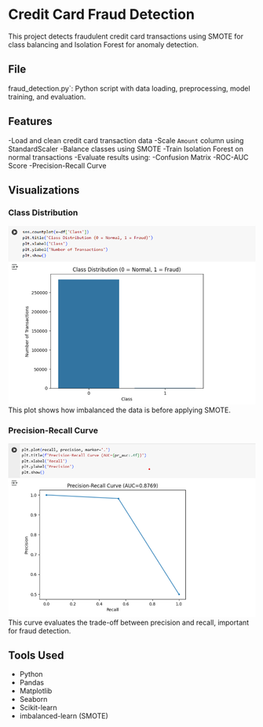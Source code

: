 # Credit Card Fraud Detection
This project detects fraudulent credit card transactions using SMOTE for class balancing and Isolation Forest for anomaly detection.
## File
fraud_detection.py`: Python script with data loading, preprocessing, model training, and evaluation.
## Features
-Load and clean credit card transaction data
-Scale `Amount` column using StandardScaler
-Balance classes using SMOTE
-Train Isolation Forest on normal transactions
-Evaluate results using:
-Confusion Matrix
-ROC-AUC Score
-Precision-Recall Curve
## Visualizations
### Class Distribution
![Class_Distribution](class_Distribution.png)
This plot shows how imbalanced the data is before applying SMOTE.
### Precision-Recall Curve
![Precision-Recall curve](precision_recall.png)
This curve evaluates the trade-off between precision and recall, important for fraud detection.
## Tools Used
- Python
- Pandas
- Matplotlib
- Seaborn
- Scikit-learn
- imbalanced-learn (SMOTE)



